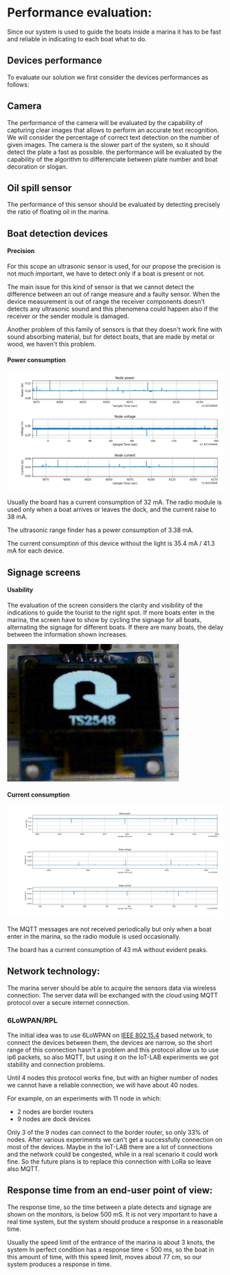 # Performance evaluation:

Since our system is used to guide the boats inside a marina it has to be fast and reliable in indicating to each boat what to do.

## Devices performance

To evaluate our solution we first consider the devices performances as follows:

## Camera

The performance of the camera will be evaluated by the capability of capturing clear images that allows to perform an accurate text recognition. We will consider the percentage of correct text detection on the number of given images.
The camera is the slower part of the system, so it should detect the plate a fast as possible.
the performance will be evaluated by the capability of the algorithm to differenciate between plate number and boat decoration or slogan.

## Oil spill sensor

 The performance of this sensor should be evaluated by detecting precisely the ratio of floating oil in the marina.

## Boat detection devices

#### Precision

For this scope an ultrasonic sensor is used, for our propose the precision is not much important, we have to detect only if a boat is present or not.

The main issue for this kind of sensor is that we cannot detect the difference between an out of range measure and a faulty sensor.
When the device measurement is out of range the receiver components doesn't detects any ultrasonic sound and this phenomena could happen also if the receiver or the sender module is damaged.

Another problem of this family of sensors is that they doesn't work fine with sound absorbing material, but for detect boats, that are made by metal or wood, we haven't this problem. 

#### Power consumption

![Dock device power consumption graph](resources/images/DockDeviceConsumption.png)

Usually the board has a current consumption of 32 mA.
The radio module is used only when a boat arrives or leaves the dock, and the current raise to 38 mA.

The ultrasonic range finder has a power consumption of 3.38 mA.

The current consumption of this device without the light is 35.4 mA / 41.3 mA for each device.

## Signage screens

#### Usability

The evaluation of the screen considers the clarity and visibility of the indications to guide the tourist to the right spot.
If more boats enter in the marina, the screen have to show by cycling the signage for all boats, alternating the signage for different boats. If there are many boats, the delay between the information shown increases.

![Screen GIF](resources/images/screen.gif)

#### Current consumption

![Monitor device power consumption graph](resources/images/MonitorPowerConsumption.png)

The MQTT messages are not received periodically but only when a boat enter in the marina, so the radio module is used occasionally.

The board has a current consumption of 43 mA without evident peaks.

## Network technology:

The marina server should be able to acquire the sensors data via wireless connection. The server data will be exchanged with the cloud using MQTT protocol over a secure internet connection.

### 6LoWPAN/RPL

The initial idea was to use 6LoWPAN on [IEEE 802.15.4](https://en.wikipedia.org/wiki/IEEE_802.15.4) based network, to connect the devices between them, the devices are narrow, so the short range of this connection hasn't a problem and this protocol allow us to use ip6 packets, so also MQTT, but using it on the IoT-LAB experiments we got stability and connection problems.

Until 4 nodes this protocol works fine, but with an higher number of nodes we cannot have a reliable connection, we will have about 40 nodes.

For example, on an experiments with 11 node in which:

- 2 nodes are border routers
- 9 nodes are dock devices

Only 3 of the 9 nodes can connect to the border router, so only 33% of nodes. After various experiments we can't get a successfully connection on most of the devices.
Maybe in the IoT-LAB there are a lot of connections and the network could be congested, while in a real scenario it could work fine.
So the future plans is to replace this connection with LoRa so leave also MQTT.

## Response time from an end-user point of view: 

The response time, so the time between a plate detects and signage are shown on the monitors, is below 500 mS. It is not very important to have a real time system, but the system should produce a response in a reasonable time.

Usually the speed limit of the entrance of the marina is about 3 knots, the system In perfect condition has a response time < 500 ms, so the boat in this amount of time, with this speed limit, moves about 77 cm, so our system produces a response in time.

